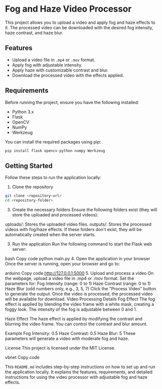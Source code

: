 # Fog and Haze Video Processor

This project allows you to upload a video and apply fog and haze effects to it. The processed video can be downloaded with the desired fog intensity, haze contrast, and haze blur.

## Features
- Upload a video file in `.mp4` or `.mov` format.
- Apply fog with adjustable intensity.
- Apply haze with customizable contrast and blur.
- Download the processed video with the effects applied.

## Requirements

Before running the project, ensure you have the following installed:

- Python 3.x
- Flask
- OpenCV
- NumPy
- Werkzeug

You can install the required packages using pip:

```bash
pip install flask opencv-python numpy Werkzeug

```

## Getting Started
Follow these steps to run the application locally:

1. Clone the repository
```bash
git clone <repository-url>
cd <repository-folder>
```
3. Create the necessary folders
Ensure the following folders exist (they will store the uploaded and processed videos):

uploads/: Stores the uploaded video files.
outputs/: Stores the processed videos with fog/haze effects.
If these folders don't exist, they will be automatically created when the server starts.

3. Run the application
Run the following command to start the Flask web server:

bash
Copy code
python main.py
4. Open the application in your browser
Once the server is running, open your browser and go to:

arduino
Copy code
http://127.0.0.1:5000
5. Upload and process a video
On the webpage, upload a video file in .mp4 or .mov format.
Set the parameters for:
Fog Intensity (range: 0 to 1)
Haze Contrast (range: 0 to 1)
Haze Blur (odd numbers only, e.g., 3, 5, 7)
Click the "Process Video" button to generate the output.
Once the video is processed, the processed video will be available for download.
Video Processing Details
Fog Effect
The fog effect is applied by blending the video frame with a white mask, creating a foggy look. The intensity of the fog is adjustable between 0 and 1.

Haze Effect
The haze effect is applied by modifying the contrast and blurring the video frame. You can control the contrast and blur amount.

Example
Fog Intensity: 0.5
Haze Contrast: 0.5
Haze Blur: 5
These parameters will generate a video with moderate fog and haze.

License
This project is licensed under the MIT License.

vbnet
Copy code

This `README.md` includes step-by-step instructions on how to set up and run the application locally. It explains the features, requirements, and detailed instructions for using the video processor with adjustable fog and haze effects.





